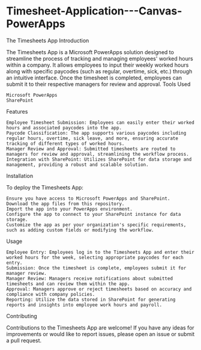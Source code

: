 # Timesheet-Application---Canvas-PowerApps

The Timesheets App
Introduction

The Timesheets App is a Microsoft PowerApps solution designed to streamline the process of tracking and managing employees' worked hours within a company. It allows employees to input their weekly worked hours along with specific paycodes (such as regular, overtime, sick, etc.) through an intuitive interface. Once the timesheet is completed, employees can submit it to their respective managers for review and approval.
Tools Used

    Microsoft PowerApps
    SharePoint

Features

    Employee Timesheet Submission: Employees can easily enter their worked hours and associated paycodes into the app.
    Paycode Classification: The app supports various paycodes including regular hours, overtime, sick leave, and more, ensuring accurate tracking of different types of worked hours.
    Manager Review and Approval: Submitted timesheets are routed to managers for review and approval, streamlining the workflow process.
    Integration with SharePoint: Utilizes SharePoint for data storage and management, providing a robust and scalable solution.

Installation

To deploy the Timesheets App:

    Ensure you have access to Microsoft PowerApps and SharePoint.
    Download the app files from this repository.
    Import the app into your PowerApps environment.
    Configure the app to connect to your SharePoint instance for data storage.
    Customize the app as per your organization's specific requirements, such as adding custom fields or modifying the workflow.

Usage

    Employee Entry: Employees log in to the Timesheets App and enter their worked hours for the week, selecting appropriate paycodes for each entry.
    Submission: Once the timesheet is complete, employees submit it for manager review.
    Manager Review: Managers receive notifications about submitted timesheets and can review them within the app.
    Approval: Managers approve or reject timesheets based on accuracy and compliance with company policies.
    Reporting: Utilize the data stored in SharePoint for generating reports and insights into employee work hours and payroll.

Contributing

Contributions to the Timesheets App are welcome! If you have any ideas for improvements or would like to report issues, please open an issue or submit a pull request.
